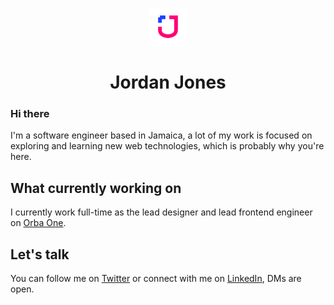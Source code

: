 
<p align="center">
  <a href="https://heyjordn.com">
    <img alt="JordanJones" src="https://github.com/heyjordn/heyjordn/blob/master/static/apple-icon-120x120.png" width="60" />
  </a>
</p>
<h1 align="center">
  Jordan Jones
</h1>

### Hi there

I'm a software engineer based in Jamaica, a lot of my work is focused on exploring and learning new web technologies, which is probably why you're here.

## What currently working on

I currently work full-time as the lead designer and lead frontend engineer on [Orba One](https://orbaone.com).

## Let's talk

You can follow me on [Twitter](https://twitter.com/jord_njones) or connect with me on [LinkedIn](https://www.linkedin.com/in/jordan-jones-b44722114/), DMs are open.

